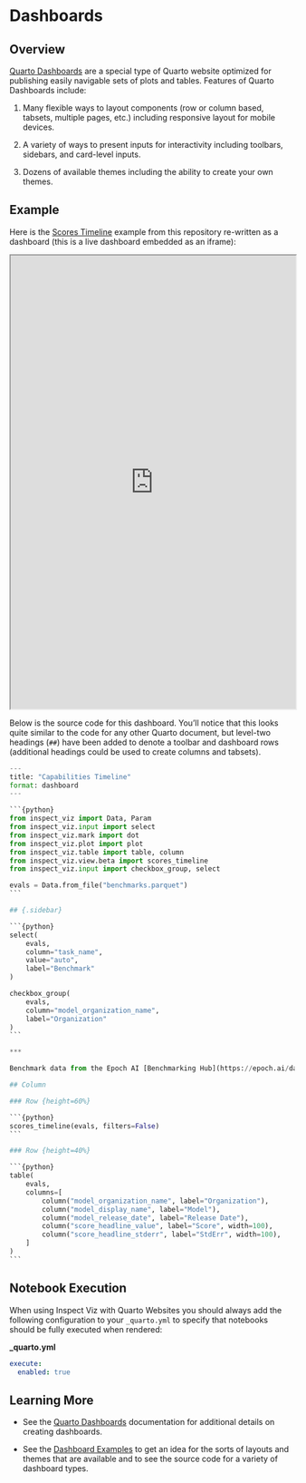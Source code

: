 # Dashboards


## Overview

[Quarto Dashboards](https://quarto.org/docs/dashboards/) are a special
type of Quarto website optimized for publishing easily navigable sets of
plots and tables. Features of Quarto Dashboards include:

1.  Many flexible ways to layout components (row or column based,
    tabsets, multiple pages, etc.) including responsive layout for
    mobile devices.

2.  A variety of ways to present inputs for interactivity including
    toolbars, sidebars, and card-level inputs.

3.  Dozens of available themes including the ability to create your own
    themes.

## Example

Here is the [Scores
Timeline](examples/inspect/scores-timeline/index.qmd) example from this
repository re-written as a dashboard (this is a live dashboard embedded
as an iframe):

<iframe src="https://jja.quarto.pub/capabilities-timeline/" style="width: 100%; height: 800px;" class="border column-body-outset-right"></iframe>

Below is the source code for this dashboard. You’ll notice that this
looks quite similar to the code for any other Quarto document, but
level-two headings (`##`) have been added to denote a toolbar and
dashboard rows (additional headings could be used to create columns and
tabsets).

```` python
---
title: "Capabilities Timeline"
format: dashboard
---

```{python}
from inspect_viz import Data, Param
from inspect_viz.input import select
from inspect_viz.mark import dot
from inspect_viz.plot import plot
from inspect_viz.table import table, column
from inspect_viz.view.beta import scores_timeline
from inspect_viz.input import checkbox_group, select

evals = Data.from_file("benchmarks.parquet")
```

## {.sidebar}

```{python}
select(
    evals,
    column="task_name",
    value="auto",
    label="Benchmark"
)

checkbox_group(
    evals, 
    column="model_organization_name", 
    label="Organization"
)
```

***

Benchmark data from the Epoch AI [Benchmarking Hub](https://epoch.ai/data/ai-benchmarking-dashboard).

## Column

### Row {height=60%}

```{python}
scores_timeline(evals, filters=False)
```

### Row {height=40%}

```{python}
table(
    evals, 
    columns=[
        column("model_organization_name", label="Organization"),
        column("model_display_name", label="Model"),
        column("model_release_date", label="Release Date"),
        column("score_headline_value", label="Score", width=100),
        column("score_headline_stderr", label="StdErr", width=100),
    ]
)
```
````

## Notebook Execution

When using Inspect Viz with Quarto Websites you should always add the
following configuration to your `_quarto.yml` to specify that notebooks
should be fully executed when rendered:

**\_quarto.yml**

``` yaml
execute: 
  enabled: true
```

## Learning More

- See the [Quarto Dashboards](https://quarto.org/docs/dashboards/)
  documentation for additional details on creating dashboards.

- See the [Dashboard
  Examples](https://quarto.org/docs/gallery/#dashboards) to get an idea
  for the sorts of layouts and themes that are available and to see the
  source code for a variety of dashboard types.
